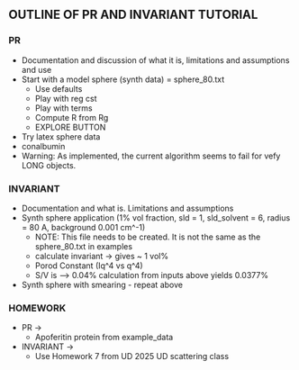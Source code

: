 ## OUTLINE OF PR AND INVARIANT TUTORIAL


### PR
* Documentation and discussion of what it is, limitations and assumptions and use
* Start with a model sphere (synth data) = sphere_80.txt
  * Use defaults
  * Play with reg cst
  * Play with terms
  * Compute R from Rg
  * EXPLORE BUTTON
* Try latex sphere data
* conalbumin
* Warning: As implemented, the current algorithm seems to fail for vefy LONG objects.

### INVARIANT
* Documentation and what is. Limitations and assumptions
* Synth sphere application (1% vol fraction, sld = 1, sld_solvent = 6, radius = 80 A, background 0.001 cm^-1)
  * NOTE: This file needs to be created. It is not the same as the sphere_80.txt in examples 
  * calculate invariant -> gives ~ 1 vol%
  * Porod Constant (Iq^4 vs q^4)
  * S/V is --> 0.04% calculation from inputs above yields 0.0377%
* Synth sphere with smearing - repeat above


### HOMEWORK
* PR →
  * Apoferitin protein from example_data
* INVARIANT →
  * Use Homework 7 from UD 2025 UD scattering class

